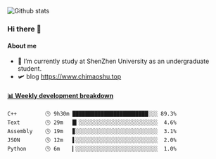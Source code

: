 ![Github stats](https://github-readme-stats.vercel.app/api?username=chimaoshu&show_icons=true&theme=cobalt)

### Hi there 👋

#### About me

- 🏫 I’m currently study at ShenZhen University as an undergraduate student.
- 🛩️ blog  https://www.chimaoshu.top

<!-- waka-box start -->
#### <a href="https://gist.github.com/e235103f6d3ace58395a9ff863c34467" target="_blank">📊 Weekly development breakdown</a>
```text
C++         🕓 9h30m ████████████████████████░░░ 89.3%
Text        🕓 29m   █▎░░░░░░░░░░░░░░░░░░░░░░░░░  4.6%
Assembly    🕓 19m   ▊░░░░░░░░░░░░░░░░░░░░░░░░░░  3.1%
JSON        🕓 12m   ▌░░░░░░░░░░░░░░░░░░░░░░░░░░  2.0%
Python      🕓 6m    ▎░░░░░░░░░░░░░░░░░░░░░░░░░░  1.0%
```
<!-- Powered by https://github.com/YouEclipse/waka-box-go . -->
<!-- waka-box end -->
